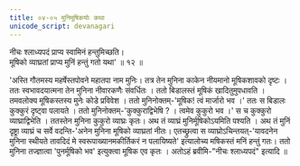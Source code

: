 ```yaml
---
title: ०४-०५ मुनिमूषिकयोः कथा
unicode_script: devanagari
---
```

नीचः श्लाध्यपदं प्राप्य स्वामिनं हन्तुमिच्छति।  
मूषिको व्याघ्रतां प्राप्य मुनिं हन्तुं गतो यथा' ॥ १२ ॥

 'अस्ति गौतमस्य महर्षेस्तपोवने महातपा नाम मुनिः। तत्र तेन मुनिना काकेन नीयमानो मूषिकशावको दृष्टः । ततः स्वभावदयात्मना तेन मुनिना नीवारकणैः संवर्धितः । ततो बिडालस्तं मूषिकं खादितुमुपधावति । तमवलोक्य मूषिकस्तस्य मुनेः कोडे प्रविवेश । ततो मुनिनोक्तम्-'मूषिक! त्वं मार्जारो भव ।' ततः स बिडालः कुक्कुरं दृष्ट्वा पलायते । ततो मुनिनोक्तम्-'कुक्कुराद्विभेषि ? । त्वमेव कुकुरो भव ।' स च कुक्कुरो व्याघ्राद्विभेति । ततस्तेन मुनिना कुकुरो व्याघ्रः कृतः। अथ तं व्याघ्रं मुनिर्मूषिकोऽयमिति पश्यति । अथ तं मुनिं दृष्ट्रा व्याघ्रं च सर्वे वदन्ति-'अनेन मुनिना मूषिको व्याघ्रतां नीतः। एतच्छ्रुत्वा स व्याघ्रोऽचिन्तयत्-'यावदनेन मुनिना स्थीयते तावदिदं मे स्वरूपाख्यानमकीर्तिकरं न पलायिष्यते' इत्यालोच्य मषिकस्तं मनिं हन्तुं गतः। ततो मुनिना तज्ज्ञात्वा 'पुनर्मूषिको भव' इत्युक्त्वा मूषिक एव कृतः । अतोऽहं ब्रवीमि-"नीचः श्लाध्यपदं" इत्यादि ॥
